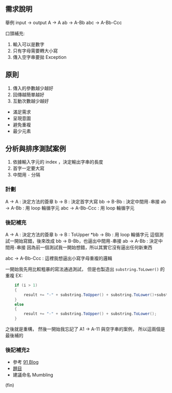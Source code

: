 ## 需求說明

舉例
input → output
A → A
ab → A-Bb
abc → A-Bb-Ccc

口頭補充:
1. 輸入可以是數字
2. 只有字母需要轉大小寫
3. 傳入空字串要拋 Exception

## 原則
1. 傳入的參數越少越好
2. 回傳越簡單越好
3. 互動次數越少越好
- 滿足需求
- 呈現意圖
- 避免重複
- 最少元素



## 分析與排序測試案例   

1. 依據輸入字元的 index ，決定輸出字串的長度
2. 首字一定要大寫
3. 中間用 `-` 分隔

### 計劃

A → A : 決定方法的簽章
b → B : 決定首字大寫
bb → B-Bb : 決定中間用`-`串接
ab → A-Bb : 用 loop 輪循字元
abc → A-Bb-Ccc : 用 loop 輪循字元

### 後記補充

A → A : 決定方法的簽章
b → B : ToUpper
*bb → Bb : 用 loop 輪循字元
這個測試一開始寫錯，後來改成 bb → B-Bb，也逼出中間用`-`串接
ab → A-Bb : 決定中間用`-`串接
因為前一個測試我一開始想錯，所以其實它沒有逼出任何新東西

abc → A-Bb-Ccc : 這裡我想逼出小寫字母重複的邏輯

一開始我先用比較粗暴的寫法通過測試，
但是也製造出 `substring.ToLower()` 的重複
EX:
```csharp
	if (i > 1)
	{
		result += "-" + substring.ToUpper() + substring.ToLower()+substring.ToLower();
	}
	else
	{
		result += "-" + substring.ToUpper() + substring.ToLower();
	}
```	
之後就是重構，
然後一開始我忘記了 A1 → A-11 與空字串的案例，
所以這兩個是最後補的

### 後記補充2

- 參考 [91 Blog](https://dotblogs.com.tw/hatelove/2017/03/28/codewars-Mumbling-by-TDD)
- [題目](https://www.codewars.com/kata/mumbling/train/csharp)
- 建議命名 Mumbling

(fin)
